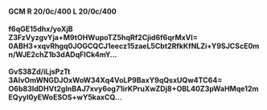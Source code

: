 #### GCM R 20/0c/400 L 20/0c/400
**f6qGE15dhx/yoXjB**<br/>**Z3FzVyzgvYja+M9tOHWupoTZ5hqRf2Cjid6f6qrMxVI=**<br/>**0ABH3+xqvRhgq0JOGCQCJ1eecz15zaeL5Cbt2RfkKfNLZi+Y9SJCScE0mn/WJE2chZ1b3dADqFICk4mY...**<br/><br/>
**GvS38Zd/iLjsPzTt**<br/>**3AlvOmWNGDJOxWoW34Xq4VoLP9BaxY9qQsxUQw4TC64=**<br/>**O6b83IdDHVt2glnBAJ7xvy6og71irKPruXwZDj8+OBL40Z3pWaHMqe12mEQyyl0yEWoESOS+wY5kaxCQ...**